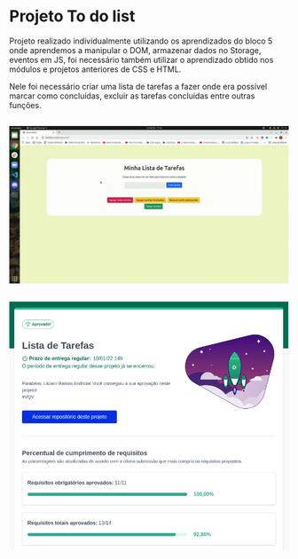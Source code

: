 # Projeto To do list

Projeto realizado individualmente utilizando os aprendizados do bloco 5 onde aprendemos a manipular o DOM, armazenar dados no Storage, eventos em JS, foi necessário também utilizar o aprendizado obtido nos módulos e projetos anteriores de CSS e HTML.

Nele foi necessário criar uma lista de tarefas a fazer onde era possível marcar como concluídas, excluir as tarefas concluídas entre outras funções.

## 

![](https://github.com/lazaroor/to-do-list/blob/main/Funcionamento-pagina.gif)

##

![](https://github.com/lazaroor/to-do-list/blob/main/To-do-list.png?raw=true)
